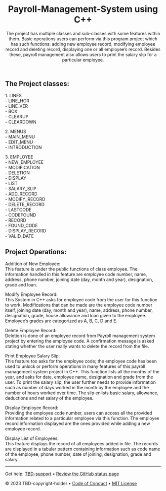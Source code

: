 <header>

<!--
  <<< Author notes: Course header >>>
  Read <https://skills.github.com/quickstart> for more information about how to build courses using this template.
  Include a 1280×640 image, course name in sentence case, and a concise description in emphasis.
  In your repository settings: enable template repository, add your 1280×640 social image, auto delete head branches.
  Next to "About", add description & tags; disable releases, packages, & environments.
  Add your open source license, GitHub uses the MIT license.
-->

# Payroll-Management-System using C++

The project has multiple classes and sub-classes with some features within them. Basic operations users can perform via this program project which has such functions: adding new employee record, modifying employee record and deleting record, displaying one or all employee’s record. Besides these, payroll management also allows users to print the salary slip for a particular employee.

</header>

<!--
  <<< Author notes: Step 1 >>>
  Choose 3-5 steps for your course.
  The first step is always the hardest, so pick something easy!
  Link to docs.github.com for further explanations.
  Encourage users to open new tabs for steps!
  TBD-step-1-notes.
-->

## The Project classes:
<p>1. LINES<br />
- LINE_HOR<br />
- LINE_VER<br />
- BOX<br />
- CLEARUP<br />
- CLEARDOWN<br />
<p>2. MENUS<br />
- MAIN_MENU<br />
- EDIT_MENU<br />
- INTRODUCTION<br />
<p>3. EMPLOYEE<br />
- NEW_EMPLOYEE<br />
- MODIFICATION<br />
- DELETION<br />
- DISPLAY<br />
- LIST<br />
- SALARY_SLIP<br />
- ADD_RECORD<br />
- MODIFY_RECORD<br />
- DELETE_RECORD<br />
- LASTCODE<br />
- CODEFOUND<br />
- RECORD<br />
- FOUND_CODE<br />
- DISPLAY_RECORD<br />
- VALID_DATE<br />

## Project Operations:
<p>Addition of New Employee:<br />
This feature is under the public functions of class employee. The information handled in this feature are employee code number, name, address, phone number, joining date (day, month and year), designation, grade and loan.<br />
<p>Modify Employee Record:<br />
This System in C++ asks for employee code from the user for this function to work. Modifications that can be made are the employee code number itself, joining date (day, month and year), name, address, phone number, designation, grade, house allowance and loan given to the employee. Employee’s grades are categorized as A, B, C, D and E.
<p>Delete Employee Record:<br />
Deletion is done of an employee record from Payroll management system project by entering the employee code. A confirmation message is asked stating whether the user really wants to delete the record from the file.<br />
<p>Print Employee Salary Slip:<br />
This feature too asks for the employee code; the employee code has been used to unlock or perform operations in many features of this payroll management system project in C++. This function lists all the months of the year, and asks for date, employee name, designation and grade from the user. To print the salary slip, the user further needs to provide information such as number of days worked in the month by the employee and the number of hours worked over time. The slip enlists basic salary, allowance, deductions and net salary of the employee.<br />
<p>Display Employee Record:<br />
Providing the employee code number, users can access all the provided information related to a particular employee via this function. The employee record information displayed are the ones provided while adding a new employee record.<br />
<p>Display List of Employees:<br />
This feature displays the record of all employees added in file. The records are displayed in a tabular pattern containing information such as code name of the employee, phone number, date of joining, designation, grade and salary.

<footer>

<!--
  <<< Author notes: Footer >>>
  Add a link to get support, GitHub status page, code of conduct, license link.
-->

---

Get help: [TBD-support](TBD-support-link) &bull; [Review the GitHub status page](https://www.githubstatus.com/)

&copy; 2023 TBD-copyright-holder &bull; [Code of Conduct](https://www.contributor-covenant.org/version/2/1/code_of_conduct/code_of_conduct.md) &bull; [MIT License](https://gh.io/mit)

</footer>
